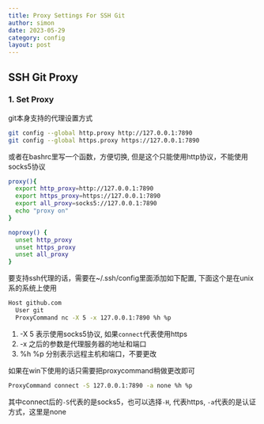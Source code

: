 ```yaml
---
title: Proxy Settings For SSH Git
author: simon
date: 2023-05-29
category: config
layout: post
---
```


## SSH Git Proxy

### 1. Set Proxy

git本身支持的代理设置方式

```bash
git config --global http.proxy http://127.0.0.1:7890
git config --global https.proxy https://127.0.0.1:7890
```

或者在bashrc里写一个函数，方便切换, 但是这个只能使用http协议，不能使用socks5协议

```bash
proxy(){
  export http_proxy=http://127.0.0.1:7890
  export https_proxy=https://127.0.0.1:7890
  export all_proxy=socks5://127.0.0.1:7890
  echo "proxy on"
}

noproxy() {
  unset http_proxy
  unset https_proxy
  unset all_proxy
}

```
要支持ssh代理的话，需要在~/.ssh/config里面添加如下配置, 下面这个是在unix系的系统上使用

```bash
Host github.com
  User git
  ProxyCommand nc -X 5 -x 127.0.0.1:7890 %h %p
```


1. -X 5 表示使用socks5协议, 如果`connect`代表使用https
2. -x 之后的参数是代理服务器的地址和端口
3. %h %p 分别表示远程主机和端口，不要更改

如果在win下使用的话只需要把proxycommand稍做更改即可

```bash
ProxyCommand connect -S 127.0.0.1:7890 -a none %h %p
```

其中connect后的`-S`代表的是socks5，也可以选择`-H`, 代表https, `-a`代表的是认证方式，这里是none
